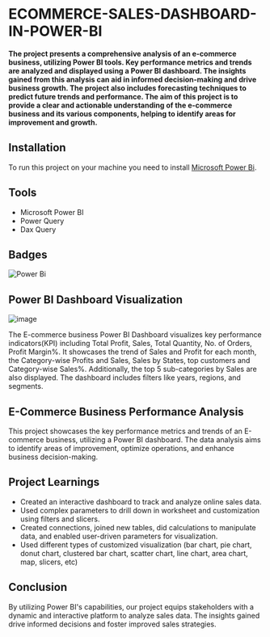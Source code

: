 # ECOMMERCE-SALES-DASHBOARD-IN-POWER-BI

**The project presents a comprehensive analysis of an e-commerce business, utilizing Power BI tools. Key performance metrics and trends are analyzed and displayed using a Power BI dashboard. The insights gained from this analysis can aid in informed decision-making and drive business growth. The project also includes forecasting techniques to predict future trends and performance. The aim of this project is to provide a clear and actionable understanding of the e-commerce business and its various components, helping to identify areas for improvement and growth.**


## Installation

To run this project on your machine you need to install <a href="https://powerbi.microsoft.com/en-us/downloads/">Microsoft Power Bi</a>.

<!-- ## Usage

Provide instructions and examples for use. Include screenshots as needed.

To add a screenshot, create an `assets/images` folder in your repository and upload your screenshot to it. Then, using the relative filepath, add it to your README using the following syntax:

    ```md
    ![schema](MusicDatabaseSchema.png)
    ``` -->

## Tools

* Microsoft Power BI
* Power Query
* Dax Query


## Badges

![Power Bi](https://img.shields.io/badge/power_bi-F2C811?style=for-the-badge&logo=powerbi&logoColor=black)


## **Power BI Dashboard Visualization**

![image](https://github.com/jippy66/ECOMMERCE-SALES-DASHBOARD-IN-POWER-BI/assets/110474637/09a8d343-d279-4bb0-940c-fd4829f75674)


The E-commerce business Power BI Dashboard visualizes key performance indicators(KPI) including Total Profit, Sales, Total Quantity, No. of Orders, Profit Margin%.
It showcases the trend of Sales and Profit for each month, the Category-wise Profits and Sales, Sales by States, top customers and Category-wise Sales%. Additionally, the top 5 sub-categories by Sales are also displayed. The dashboard includes filters like years, regions, and segments.

## **E-Commerce Business Performance Analysis**

This project showcases the key performance metrics and trends of an E-commerce business, utilizing a Power BI dashboard. The data analysis aims to identify areas of improvement, optimize operations, and enhance business decision-making.


## Project Learnings

* Created an interactive dashboard to track and analyze online sales data.
* Used complex parameters to drill down in worksheet and customization using filters and slicers.
* Created connections, joined new tables, did calculations to manipulate data, and enabled user-driven parameters for visualization.
* Used different types of customized visualization (bar chart, pie chart, donut chart, clustered bar chart, scatter chart, line chart, area chart, map, slicers, etc)










## Conclusion

By utilizing Power BI's capabilities, our project equips stakeholders with a dynamic and interactive platform to analyze sales data. The insights gained drive informed decisions and foster improved sales strategies.

